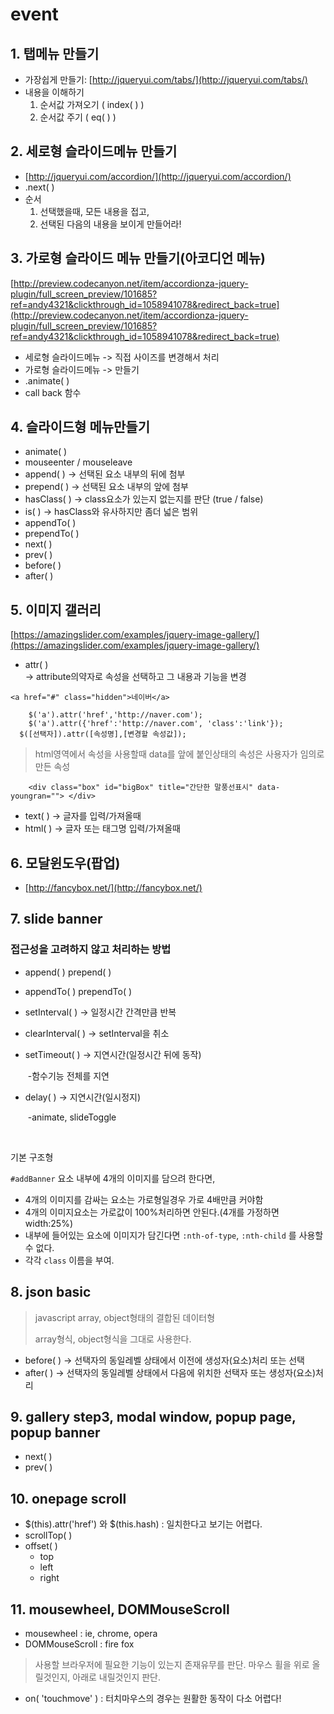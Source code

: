 # event

## 1. 탭메뉴 만들기

- 가장쉽게 만들기: [http://jqueryui.com/tabs/](http://jqueryui.com/tabs/)
- 내용을 이해하기
  1. 순서값 가져오기 (    index( )    )
  2. 순서값 주기 (    eq( )    )

## 2. 세로형 슬라이드메뉴 만들기

- [http://jqueryui.com/accordion/](http://jqueryui.com/accordion/)
- .next( )
- 순서
  1. 선택했을때, 모든 내용을 접고,
  2. 선택된 다음의 내용을 보이게 만들어라!

## 3. 가로형 슬라이드 메뉴 만들기(아코디언 메뉴)

[http://preview.codecanyon.net/item/accordionza-jquery-plugin/full_screen_preview/101685?ref=andy4321&clickthrough_id=1058941078&redirect_back=true](http://preview.codecanyon.net/item/accordionza-jquery-plugin/full_screen_preview/101685?ref=andy4321&clickthrough_id=1058941078&redirect_back=true)

- 세로형 슬라이드메뉴      -> 직접 사이즈를 변경해서 처리
- 가로형 슬라이드메뉴      -> 만들기
- .animate( )
- call back 함수

## 4. 슬라이드형 메뉴만들기

- animate( )
- mouseenter / mouseleave
- append( )         -> 선택된 요소 내부의 뒤에 첨부
- prepend( )       -> 선택된 요소 내부의 앞에 첨부
- hasClass( )       -> class요소가 있는지 없는지를 판단 (true / false)
- is( )                    -> hasClass와 유사하지만 좀더 넓은 범위
- appendTo( )
- prependTo( )
- next( )
- prev( )
- before( )
- after( )

## 5. 이미지 갤러리

[https://amazingslider.com/examples/jquery-image-gallery/](https://amazingslider.com/examples/jquery-image-gallery/)

- attr( )   
  -> attribute의약자로 속성을 선택하고 그 내용과 기능을 변경

```
<a href="#" class="hidden">네이버</a>

	$('a').attr('href','http://naver.com');
	$('a').attr({'href':'http://naver.com', 'class':'link'});
  $([선택자]).attr([속성명],[변경할 속성값]);
```

> html영역에서 속성을 사용할때 data를 앞에 붙인상태의 속성은 사용자가 임의로 만든 속성

```
	<div class="box" id="bigBox" title="간단한 말풍선표시" data-youngran=""> </div>
```

- text( )         -> 글자를 입력/가져올때
- html( )         -> 글자 또는 태그명 입력/가져올때

## 6. 모달윈도우(팝업)

- [http://fancybox.net/](http://fancybox.net/)

## 7. slide banner

### 접근성을 고려하지 않고 처리하는 방법

- append( )         prepend( )

- appendTo( )     prependTo( )

- setInterval( )         -> 일정시간 간격만큼 반복

- clearInterval( )      -> setInterval을 취소

- setTimeout( )        -> 지연시간(일정시간 뒤에 동작)  

  ​                                    -함수기능 전체를 지연

- delay( )                   -> 지연시간(일시정지)  

  ​                                    -animate, slideToggle

  ​

기본 구조형

`#addBanner` 요소 내부에 4개의 이미지를 담으려 한다면,

- 4개의 이미지를 감싸는 요소는 가로형일경우 가로 4배만큼 커야함
- 4개의 이미지요소는 가로값이 100%처리하면 안된다.(4개를 가정하면 width:25%)
- 내부에 들어있는 요소에 이미지가 담긴다면 `:nth-of-type`, `:nth-child` 를 사용할 수 없다.
- 각각 `class` 이름을 부여.

## 8. json basic

> javascript array, object형태의 결합된 데이터형
>
> array형식, object형식을 그대로 사용한다.



- before( )	 	-> 선택자의 동일레벨 상태에서 이전에 생성자(요소)처리  또는 선택
- after( )            -> 선택자의 동일레벨 상태에서 다음에 위치한 선택자 또는 생성자(요소)처리

## 9. gallery step3, modal window, popup page, popup banner

- next( )
- prev( )

## 10. onepage scroll

- $(this).attr('href') 와
  $(this.hash)
  : 일치한다고 보기는 어렵다.
- scrollTop( )
- offset( )
  - top
  - left
  - right


## 11. mousewheel, DOMMouseScroll

- mousewheel : ie, chrome, opera
- DOMMouseScroll : fire fox

> 사용할 브라우저에 필요한 기능이 있는지 존재유무를 판단.
> 마우스 휠을 위로 올릴것인지, 아래로 내릴것인지 판단.

- on( 'touchmove' )  : 터치마우스의 경우는 원활한 동작이 다소 어렵다!